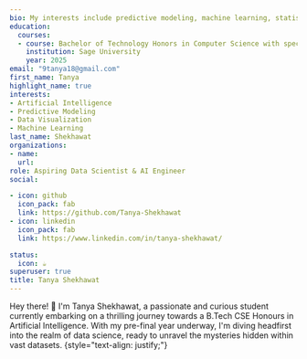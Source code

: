 ```yaml
---
bio: My interests include predictive modeling, machine learning, statistics, and data visualization.
education:
  courses:
  - course: Bachelor of Technology Honors in Computer Science with specialization in AI
    institution: Sage University
    year: 2025
email: "9tanya18@gmail.com"
first_name: Tanya
highlight_name: true
interests:
- Artificial Intelligence
- Predictive Modeling
- Data Visualization
- Machine Learning
last_name: Shekhawat
organizations:
- name: 
  url: 
role: Aspiring Data Scientist & AI Engineer
social:

- icon: github
  icon_pack: fab
  link: https://github.com/Tanya-Shekhawat
- icon: linkedin
  icon_pack: fab
  link: https://www.linkedin.com/in/tanya-shekhawat/

status:
  icon: ☕️
superuser: true
title: Tanya Shekhawat
---
```


Hey there! 👋 I'm Tanya Shekhawat, a passionate and curious student currently embarking on a thrilling journey towards a B.Tech CSE Honours in Artificial Intelligence. With my pre-final year underway, I'm diving headfirst into the realm of data science, ready to unravel the mysteries hidden within vast datasets.
{style="text-align: justify;"}
